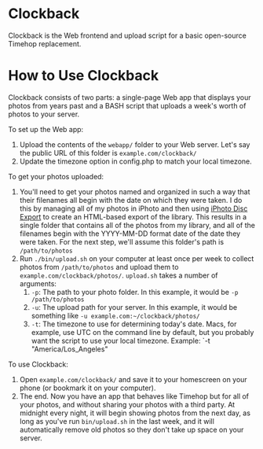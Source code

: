 Clockback
=========
Clockback is the Web frontend and upload script for a basic open-source Timehop replacement.

How to Use Clockback
====================
Clockback consists of two parts: a single-page Web app that displays your photos from years past and a BASH script that uploads a week's worth of photos to your server.

To set up the Web app:

1. Upload the contents of the `webapp/` folder to your Web server. Let's say the public URL of this folder is `example.com/clockback/`
1. Update the timezone option in config.php to match your local timezone.

To get your photos uploaded:

1. You'll need to get your photos named and organized in such a way that their filenames all begin with the date on which they were taken.  I do this by managing all of my photos in iPhoto and then using [iPhoto Disc Export](https://github.com/cfinke/iPhoto-Disc-Export) to create an HTML-based export of the library.  This results in a single folder that contains all of the photos from my library, and all of the filenames begin with the YYYY-MM-DD format date of the date they were taken.  For the next step, we'll assume this folder's path is `/path/to/photos`
1. Run `./bin/upload.sh` on your computer at least once per week to collect photos from `/path/to/photos` and upload them to `example.com/clockback/photos/`. `upload.sh` takes a number of arguments:
    1. `-p`: The path to your photo folder. In this example, it would be `-p /path/to/photos`
    1. `-u`: The upload path for your server. In this example, it would be something like `-u example.com:~/clockback/photos/`
    1. `-t`: The timezone to use for determining today's date. Macs, for example, use UTC on the command line by default, but you probably want the script to use your local timezone. Example: `-t "America/Los_Angeles"

To use Clockback:

1. Open `example.com/clockback/` and save it to your homescreen on your phone (or bookmark it on your computer).
1. The end.  Now you have an app that behaves like Timehop but for all of your photos, and without sharing your photos with a third party.  At midnight every night, it will begin showing photos from the next day, as long as you've run `bin/upload.sh` in the last week, and it will automatically remove old photos so they don't take up space on your server.

